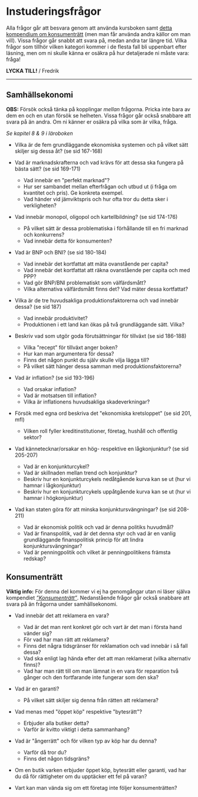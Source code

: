 # Instuderingsfrågor

Alla frågor går att besvara genom att använda kursboken samt [detta kompendium om konsumenträtt](../material/resurser/konsumentratt_kompendium.pdf) (men man får använda andra källor om man vill). Vissa frågor går snabbt att svara på, medan andra tar längre tid. Vilka frågor som tillhör vilken kategori kommer i de flesta fall bli uppenbart efter läsning, men om ni skulle känna er osäkra på hur detaljerade ni måste vara: fråga!

**LYCKA TILL!**
/ Fredrik

***

## Samhällsekonomi

**OBS:** Försök också tänka på kopplingar _mellan_ frågorna. Pricka inte bara av dem en och en utan försök se helheten. Vissa frågor går också snabbare att svara på än andra. Om ni känner er osäkra på vilka som är vilka, fråga. 

*Se kapitel 8 & 9 i läroboken*

- Vilka är de fem grundläggande ekonomiska systemen och på vilket sätt skiljer sig dessa åt? (se sid 167-168)

- Vad är marknadskrafterna och vad krävs för att dessa ska fungera på bästa sätt? (se sid 169-171)
    - Vad innebär en "perfekt marknad"?
    - Hur ser sambandet mellan efterfrågan och utbud ut (i fråga om kvantitet och pris). Ge konkreta exempel.
    - Vad händer vid jämviktspris och hur ofta tror du detta sker i verkligheten?

- Vad innebär monopol, oligopol och kartellbildning? (se sid 174-176)
    - På vilket sätt är dessa problematiska i förhållande till en fri marknad och konkurrens?
    - Vad innebär detta för konsumenten?

- Vad är BNP och BNI? (se sid 180-184)
    - Vad innebär det kortfattat att mäta ovanstående per capita?
    - Vad innebär det kortfattat att räkna ovanstående per capita och med PPP?
    - Vad gör BNP/BNI problematiskt som välfärdsmått?
    - Vilka alternativa välfärdsmått finns det? Vad mäter dessa kortfattat?

- Vilka är de tre huvudsakliga produktionsfaktorerna och vad innebär dessa? (se sid 187)
    - Vad innebär produktivitet? 
    - Produktionen i ett land kan ökas på två grundläggande sätt. Vilka?  

<!--Borttagen fråga:     - Vad innebär det att en produktion kan vara arbetskraftsintensiv eller kapitalintensiv? Ge exempel. -->

- Beskriv vad som utgör goda förutsättningar för tillväxt (se sid 186-188)
    - Vilka "recept" för tillväxt anger boken? 
    - Hur kan man argumentera för dessa?
    - Finns det någon punkt du själv skulle vilja lägga till?
    - På vilket sätt hänger dessa samman med produktionsfaktorerna?

- Vad är inflation? (se sid 193-196)
    - Vad orsakar inflation?
    - Vad är motsatsen till inflation?
    - Vilka är inflationens huvudsakliga skadeverkningar?

<!--Borttagen fråga:    - Vad är KPI och hur fungerar detta? -->

- Försök med egna ord beskriva det "ekonomiska kretsloppet" (se sid 201, mfl)
    - Vilken roll fyller kreditinstitutioner, företag, hushåll och offentlig sektor?

- Vad kännetecknar/orsakar en hög- respektive en lågkonjunktur? (se sid 205-207)
    - Vad är en konjunkturcykel?
    - Vad är skillnaden mellan trend och konjunktur?
    - Beskriv hur en konjunkturcykels nedåtgående kurva kan se ut (hur vi hamnar i lågkonjunktur)
    - Beskriv hur en konjunkturcykels uppåtgående kurva kan se ut (hur vi hamnar i högkonjunktur)

- Vad kan staten göra för att minska konjunktursvängningar? (se sid 208-211)
    - Vad är ekonomisk politik och vad är denna politiks huvudmål?
    - Vad är finanspolitik, vad är det denna styr och vad är en vanlig grundläggande finanspolitisk princip för att lindra konjunktursvängningar?
    - Vad är penningpolitik och vilket är penningpolitikens främsta redskap?

<!--- Borttagen fråga: Vilka argument kan man framföra för och emot statligt ägande? (se sid 168)     - Finns det några typer av verksamheter som är mindre lämpade för en konkurrensutsatt marknad? Varför då? Vad tänker du själv? -->



## Konsumenträtt
**Viktig info:** För denna del kommer vi ej ha genomgångar utan ni läser själva kompendiet *[”Konsumenträtt”](../material/resurser/konsumentratt_kompendium.pdf)*. Nedanstående frågor går också snabbare att svara på än frågorna under samhällsekonomi.

- Vad innebär det att reklamera en vara?
    - Vad är det man rent konkret gör och vart är det man i första hand vänder sig?
    - För vad har man rätt att reklamera?
    - Finns det några tidsgränser för reklamation och vad innebär i så fall dessa?
    - Vad ska enligt lag hända efter det att man reklamerat (vilka alternativ finns)?
    - Vad har man rätt till om man lämnat in en vara för reparation två gånger och den fortfarande inte fungerar som den ska?

- Vad är en garanti? 
	* På vilket sätt skiljer sig denna från rätten att reklamera?

- Vad menas med "öppet köp" respektive "bytesrätt"?
    - Erbjuder alla butiker detta?
    - Varför är kvitto viktigt i detta sammanhang?

- Vad är "ångerrätt" och för vilken typ av köp har du denna?
    - Varför då tror du?
    - Finns det någon tidsgräns?

- Om en butik varken erbjuder öppet köp, bytesrätt eller garanti, vad har du då för rättigheter om du upptäcker ett fel på varan?

- Vart kan man vända sig om ett företag inte följer konsumenträtten?

<!--Borttagna instuderingsfrågor: Konsumenträtt

- Vad gäller då man köper något av en privatperson?

- Vad är en dröjsmålsränta och vad är en betalningsanmärkning?

  - På vilket sätt kan en betalningsanmärkning vara problematiskt för individen?

- Vid vilken ålder får man enligt lag sluta ett avtal och vad innebär en bindningstid? 

- -->
